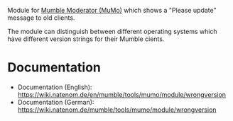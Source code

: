 Module for [Mumble Moderator (MuMo)](https://wiki.natenom.com/w/Mumble_Moderator) which shows a "Please update" message to old clients.

The module can distinguish between different operating systems which have different version strings for their Mumble cients.

# Documentation
* Documentation (English): https://wiki.natenom.de/en/mumble/tools/mumo/module/wrongversion
* Documentation (German): https://wiki.natenom.de/mumble/tools/mumo/module/wrongversion

